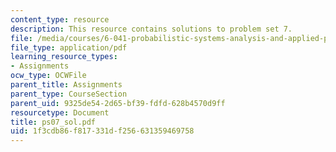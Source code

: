 ```yaml
---
content_type: resource
description: This resource contains solutions to problem set 7.
file: /media/courses/6-041-probabilistic-systems-analysis-and-applied-probability-spring-2006/1f3cdb86f817331df256631359469758_ps07_sol.pdf
file_type: application/pdf
learning_resource_types:
- Assignments
ocw_type: OCWFile
parent_title: Assignments
parent_type: CourseSection
parent_uid: 9325de54-2d65-bf39-fdfd-628b4570d9ff
resourcetype: Document
title: ps07_sol.pdf
uid: 1f3cdb86-f817-331d-f256-631359469758
---
```

